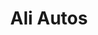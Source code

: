 ---
title: "Ali Autos"
url: /karachi/ali-autos-ibn-e-sina-rd-block-3-nazimabad-block-3-nazimabad-karachi-karachi-city-sindh-74600-pakistan/
shop: shop
---